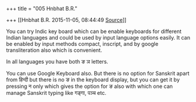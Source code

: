 +++
title = "005 Hnbhat B.R."

+++
[[Hnbhat B.R.	2015-11-05, 08:44:49 [Source](https://groups.google.com/g/samskrita/c/C2LjamJGB4k)]]



 You can try Indic key board which can be enable keyboards for different Indian languages and could be used by input language options easily. It can be enabled by input methods compact, inscript, and by google transliteration also which is convenient.

In all languages you have both ङ ञ letters.

You can use Google Keyboard also. But there is no option for Sanskrit apart from हिन्दी but there is no ङ in the keyboard display, but you can get it by pressing न only which gives the option for ङ also with which one can manage Sanskrit typing like गङ्गा, पञ्च etc.  

